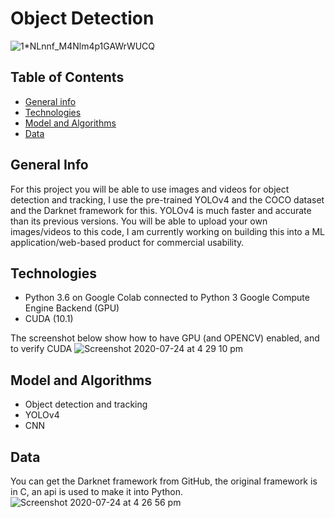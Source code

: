 # Object Detection 
![1*NLnnf_M4Nlm4p1GAWrWUCQ](https://user-images.githubusercontent.com/48221355/87820166-806b7700-c865-11ea-84e9-45f6c6e39b70.gif)

## Table of Contents 
* [General info](#general-info)
* [Technologies](#technologies)
* [Model and Algorithms](#model-and-algorithms)
* [Data](#data)

## General Info 
For this project you will be able to use images and videos for object detection and tracking, I use the pre-trained YOLOv4 and the COCO dataset and the Darknet framework for this. YOLOv4 is much faster and accurate than its previous versions. You will be able to upload your own images/videos to this code, I am currently working on building this into a ML application/web-based product for commercial usability. 

## Technologies 
* Python 3.6 on Google Colab connected to Python 3 Google Compute Engine Backend (GPU)
* CUDA (10.1)

The screenshot below show how to have GPU (and OPENCV) enabled, and to verify CUDA
![Screenshot 2020-07-24 at 4 29 10 pm](https://user-images.githubusercontent.com/48221355/88408139-0be78980-cdcb-11ea-81ed-81d9244c6147.png)


## Model and Algorithms
* Object detection and tracking 
* YOLOv4 
* CNN 

## Data
You can get the Darknet framework from GitHub, the original framework is in C, an api is used to make it into Python. 
![Screenshot 2020-07-24 at 4 26 56 pm](https://user-images.githubusercontent.com/48221355/88407896-b1e6c400-cdca-11ea-8f02-2fa8acfd6a09.png)




